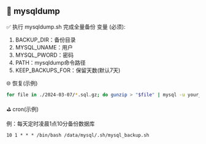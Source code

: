 🍭 mysqldump
---
✅ 执行 mysqldump.sh 完成全量备份
变量 (必须):
1. BACKUP_DIR：备份目录
2. MYSQL_UNAME：用户
3. MYSQL_PWORD：密码
4. PATH：mysqldump命令路径
5. KEEP_BACKUPS_FOR：保留天数(默认7天)

🌐 恢复(示例)
```sh
for file in ./2024-03-07/*.sql.gz; do gunzip > "$file" | mysql -u your_username -p your_database_name; done
```
⛳️ cron(示例)

例：每天定时凌晨1点10分备份数据库

```
10 1 * * * /bin/bash /data/mysql/.sh/mysql_backup.sh
```

